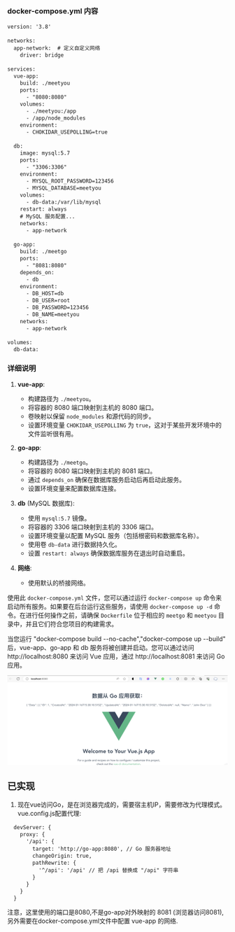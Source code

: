 ### docker-compose.yml 内容

```
version: '3.8'

networks:
  app-network:  # 定义自定义网络
    driver: bridge

services:
  vue-app:
    build: ./meetyou
    ports:
      - "8080:8080"
    volumes:
      - ./meetyou:/app
      - /app/node_modules
    environment:
      - CHOKIDAR_USEPOLLING=true

  db:
    image: mysql:5.7
    ports:
      - "3306:3306"
    environment:
      - MYSQL_ROOT_PASSWORD=123456
      - MYSQL_DATABASE=meetyou
    volumes:
      - db-data:/var/lib/mysql
    restart: always
    # MySQL 服务配置...
    networks:
      - app-network

  go-app:
    build: ./meetgo
    ports:
      - "8081:8080"
    depends_on:
      - db
    environment:
      - DB_HOST=db
      - DB_USER=root
      - DB_PASSWORD=123456
      - DB_NAME=meetyou
    networks:
      - app-network

volumes:
  db-data:

```

### 详细说明

1. **vue-app**:

   - 构建路径为 `./meetyou`。
   - 将容器的 8080 端口映射到主机的 8080 端口。
   - 卷映射以保留 `node_modules` 和源代码的同步。
   - 设置环境变量 `CHOKIDAR_USEPOLLING` 为 `true`，这对于某些开发环境中的文件监听很有用。

2. **go-app**:

   - 构建路径为 `./meetgo`。
   - 将容器的 8080 端口映射到主机的 8081 端口。
   - 通过 `depends_on` 确保在数据库服务启动后再启动此服务。
   - 设置环境变量来配置数据库连接。

3. **db** (MySQL 数据库):

   - 使用 `mysql:5.7` 镜像。
   - 将容器的 3306 端口映射到主机的 3306 端口。
   - 设置环境变量以配置 MySQL 服务（包括根密码和数据库名称）。
   - 使用卷 `db-data` 进行数据持久化。
   - 设置 `restart: always` 确保数据库服务在退出时自动重启。

4. **网络**:
   - 使用默认的桥接网络。

使用此 `docker-compose.yml` 文件，您可以通过运行 `docker-compose up` 命令来启动所有服务。如果要在后台运行这些服务，请使用 `docker-compose up -d` 命令。在进行任何操作之前，请确保 `Dockerfile` 位于相应的 `meetgo` 和 `meetyou` 目录中，并且它们符合您项目的构建需求。

当您运行 "docker-compose build --no-cache","docker-compose up --build" 后，vue-app、go-app 和 db 服务将被创建并启动。您可以通过访问 http://localhost:8080 来访问 Vue 应用，通过 http://localhost:8081 来访问 Go 应用。

![Alt text](image.png)



## 已实现
1. 现在vue访问Go，是在浏览器完成的，需要宿主机IP，需要修改为代理模式。
vue.config.js配置代理:
```
  devServer: {
    proxy: {
      '/api': {
        target: 'http://go-app:8080', // Go 服务器地址
        changeOrigin: true,
        pathRewrite: {
          '^/api': '/api' // 把 /api 替换成 "/api" 字符串
        }
      }
    }
  }
```
注意，这里使用的端口是8080,不是go-app对外映射的 8081 (浏览器访问8081), 另外需要在docker-compose.yml文件中配置 vue-app 的网络.

